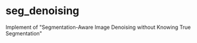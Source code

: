 # seg_denoising
Implement of "Segmentation-Aware Image Denoising without Knowing True Segmentation"
